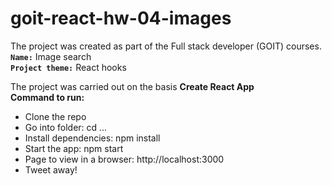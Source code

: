 # goit-react-hw-04-images

The project was created as part of the Full stack developer (GOIT) courses. <br>
<b>`Name:`</b> Image search<br>
<b>`Project theme:`</b> React hooks<br>

The project was carried out on the basis **Create React App** </br>
**Command to run:** 
- Clone the repo
- Go into folder: cd ...
- Install dependencies: npm install
- Start the app: npm start
- Page to view in a browser: http://localhost:3000
- Tweet away!
